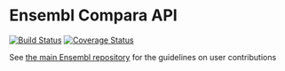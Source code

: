 # Ensembl Compara API

[![Build Status](https://travis-ci.org/Ensembl/ensembl-compara.png?branch=master)][travis]
[![Coverage Status](https://coveralls.io/repos/Ensembl/ensembl-compara/badge.png)][coveralls]

[travis]: https://travis-ci.org/Ensembl/ensembl-compara
[coveralls]: https://coveralls.io/r/Ensembl/ensembl-compara

See [the main Ensembl repository](https://github.com/Ensembl/ensembl/blob/HEAD/CONTRIBUTING.md)
for the guidelines on user contributions

